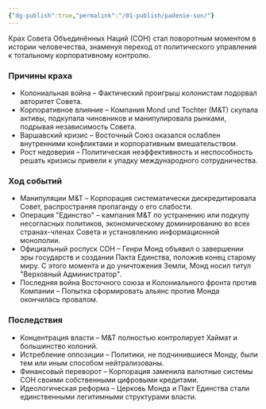 ```yaml
---
{"dg-publish":true,"permalink":"/01-publish/padenie-son/"}
---
```


Крах Совета Объединённых Наций (СОН) стал поворотным моментом в истории человечества, знаменуя переход от политического управления к тотальному корпоративному контролю.

### Причины краха

- Колониальная война – Фактический проигрыш колонистам подорвал авторитет Совета.
- Корпоративное влияние – Компания Mond und Tochter (M&T) скупала активы, подкупала чиновников и манипулировала рынками, подрывая независимость Совета.
- Варшавский кризис – Восточный Союз оказался ослаблен внутренними конфликтами и корпоративным вмешательством.
- Рост недоверия – Политическая неэффективность и неспособность решать кризисы привели к упадку международного сотрудничества.

### Ход событий

- Манипуляции M&T – Корпорация систематически дискредитировала Совет, распространяя пропаганду о его слабости.
- Операция "Единство" – кампания M&T по устранению или подкупу несогласных политиков, экономическому доминированию во всех странах-членах Совета и установлению информационной монополии.
- Официальный роспуск СОН – Генри Монд объявил о завершении эры государств и создании Пакта Единства, положив конец старому миру. С этого момента и до уничтожения Земли, Монд носил титул "Верховный Администратор".
- Последняя война Восточного союза и Колониального фронта против Компании – Попытка сформировать альянс против Монда окончилась провалом.
### Последствия

- Концентрация власти – M&T полностью контролирует Хаймат и большинство колоний.
- Истребление оппозиции – Политики, не подчинившиеся Монду, были тем или иным способом нейтрализованы.
- Финансовый переворот – Корпорация заменила валютные системы СОН своими собственными цифровыми кредитами.
- Идеологическая реформа – Церковь Монда и Пакт Единства стали единственными легитимными структурами власти.
